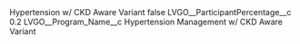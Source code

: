 <?xml version="1.0" encoding="UTF-8"?>
<CustomMetadata xmlns="http://soap.sforce.com/2006/04/metadata" xmlns:xsi="http://www.w3.org/2001/XMLSchema-instance" xmlns:xsd="http://www.w3.org/2001/XMLSchema">
    <label>Hypertension w/ CKD Aware Variant</label>
    <protected>false</protected>
    <values>
        <field>LVGO__ParticipantPercentage__c</field>
        <value xsi:type="xsd:double">0.2</value>
    </values>
    <values>
        <field>LVGO__Program_Name__c</field>
        <value xsi:type="xsd:string">Hypertension Management w/ CKD Aware Variant</value>
    </values>
</CustomMetadata>
